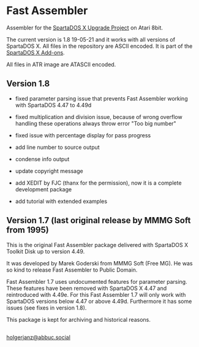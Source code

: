 # Fast Assembler
Assembler for the [SpartaDOS X Upgrade Project](http://sdx.atari8.info) on Atari 8bit.

The current version is 1.8 19-05-21 and it works with all versions of SpartaDOS X. All files in the repository are ASCII encoded. It is part of the [SpartaDOS X Add-ons](http://sdx.atari8.info/index.php?show=en_addons).

All files in ATR image are ATASCII encoded.

## Version 1.8

- fixed parameter parsing issue that prevents Fast Assembler working with SpartaDOS 4.47 to 4.49d

- fixed multiplication and division issue, because of wrong overflow handling these operations always throw error "Too big number"

- fixed issue with percentage display for pass progress

- add line number to source output

- condense info output 

- update copyright message

- add XEDIT by FJC (thanx for the permission), now it is a complete development package

- add tutorial with extended examples

## Version 1.7 (last original release by MMMG Soft from 1995)

This is the original Fast Assembler package delivered with SpartaDOS X Toolkit Disk up to version 4.49.

It was developed by Marek Goderski from MMMG Soft (Free MG). He was so kind to release Fast Assembler
to Public Domain.

Fast Assembler 1.7 uses undocumented features for parameter parsing. These features have been removed with SpartaDOS X 4.47 and reintroduced with 4.49e. For this Fast Assembler 1.7 will only work with SpartaDOS versions below 4.47 or above 4.49d. Furthermore it has some issues (see fixes in version 1.8).

This package is kept for archiving and historical reasons.

## 
holgerjanz@abbuc.social
